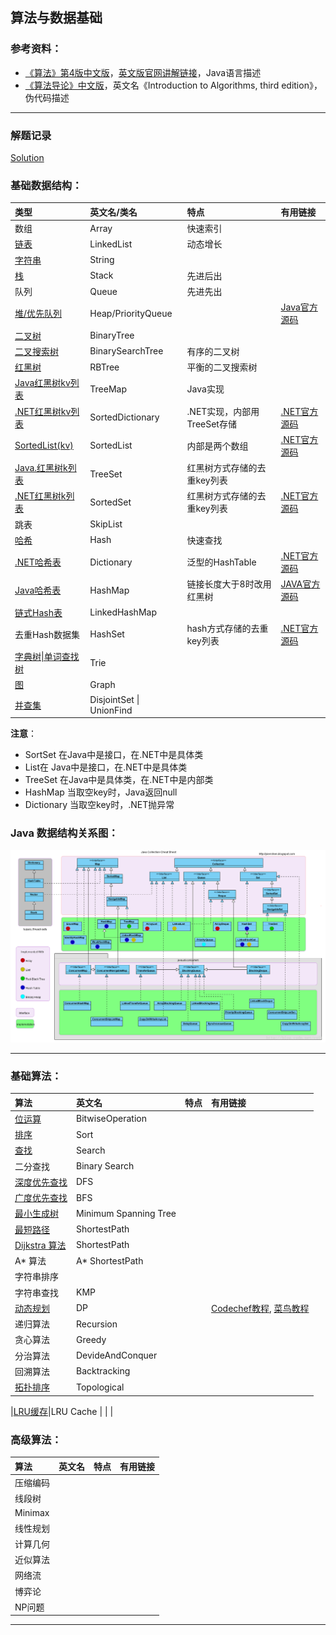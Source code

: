 ## 算法与数据基础

### 参考资料：

 - [《算法》第4版中文版](https://item.jd.com/11098789.html)，[英文版官网讲解链接](http://algs4.cs.princeton.edu/home/)，Java语言描述
 - [《算法导论》中文版](https://item.jd.com/11144230.html)，英文名《Introduction to Algorithms, third edition》，伪代码描述

---

### 解题记录

[Solution](Solution/README.md)

### 基础数据结构：

|类型|英文名/类名|特点|有用链接|
| :---|:---  |:---|:---|
|数组|Array |快速索引 | |
|[链表](Theory/LinkedList.md)|LinkedList|动态增长 ||
|[字符串](Theory/String.md)|String | | |
|[栈](Theory/Stack.md) |Stack|先进后出 ||
|队列 |Queue |先进先出 ||
|[堆/优先队列](Theory/Sort-Heap.md) |Heap/PriorityQueue| |[Java官方源码](http://grepcode.com/file/repository.grepcode.com/java/root/jdk/openjdk/8u40-b25/java/util/PriorityQueue.java#PriorityQueue)|
|[二叉树](Theory/Tree-BinaryTree.md) |BinaryTree || |
|[二叉搜索树](Theory/Search-BST.md)|BinarySearchTree |有序的二叉树 | |
|[红黑树 ](Theory/Tree-RBTree.md) |RBTree  |平衡的二叉搜索树 | |
|[Java红黑树kv列表](https://docs.oracle.com/javase/7/docs/api/java/util/TreeMap.html) |TreeMap |Java实现  ||[JAVA官方源码](http://grepcode.com/file/repository.grepcode.com/java/root/jdk/openjdk/8u40-b25/java/util/TreeMap.java#TreeMap) |
|[.NET红黑树kv列表](https://docs.microsoft.com/en-us/dotnet/api/system.collections.generic.sorteddictionary-2?view=netframework-4.7.2) |SortedDictionary |.NET实现，内部用TreeSet存储 |[.NET官方源码](https://github.com/dotnet/corefx/blob/master/src/System.Collections/src/System/Collections/Generic/SortedDictionary.cs) |
|[SortedList(kv)](https://docs.microsoft.com/en-us/dotnet/api/system.collections.sortedlist?view=netframework-4.7.2) |SortedList |内部是两个数组 |[.NET官方源码](https://github.com/dotnet/corefx/blob/master/src/System.Collections/src/System/Collections/Generic/SortedList.cs) |
|[Java.红黑树k列表](https://docs.oracle.com/javase/7/docs/api/java/util/TreeSet.html) |TreeSet |红黑树方式存储的去重key列表 | |
|[.NET红黑树k列表](https://docs.microsoft.com/en-us/dotnet/api/system.collections.generic.sortedset-1?view=netframework-4.7.2) |SortedSet |红黑树方式存储的去重key列表|[.NET官方源码](https://github.com/dotnet/corefx/blob/master/src/System.Collections/src/System/Collections/Generic/SortedSet.cs) |
|跳表|SkipList || |
|[哈希](Theory/HashTable.md) |Hash |快速查找 ||
|[.NET哈希表](Theory/HashTable.md) |Dictionary |泛型的HashTable |[.NET官方源码](http://referencesource.microsoft.com/#mscorlib/system/collections/generic/dictionary.cs)|
|[Java哈希表](Theory/HashTable.md) |HashMap |链接长度大于8时改用红黑树 |[JAVA官方源码](http://grepcode.com/file/repository.grepcode.com/java/root/jdk/openjdk/8u40-b25/java/util/HashMap.java#HashMap) |
|[链式Hash表](https://docs.oracle.com/javase/7/docs/api/java/util/LinkedHashMap.html)|LinkedHashMap | | |
|去重Hash数据集 |HashSet |hash方式存储的去重key列表 |[.NET官方源码](https://github.com/dotnet/corefx/blob/master/src/System.Collections/src/System/Collections/Generic/HashSet.cs) |
|[字典树\|单词查找树](Theory/Tree-Trie.md) |Trie | | |
|[图](Theory/Graph.md)|Graph |||
|[并查集](Theory\UnionFind.md) |DisjointSet \| UnionFind || |

**注意**：
- SortSet 在Java中是接口，在.NET中是具体类
- List在 Java中是接口，在.NET中是具体类
- TreeSet 在Java中是具体类，在.NET中是内部类
- HashMap 当取空key时，Java返回null
- Dictionary 当取空key时，.NET抛异常

### Java 数据结构关系图：

![Java 数据结构关系图](SolutionByTag/img/java-ds.png)

---
### 基础算法：

|算法|英文名|特点|有用链接|
| :---|:---  |:---|:---|
|[位运算](Theory/BitwiseOperation.md) |BitwiseOperation|||
|[排序](Theory/Sort.md)|Sort | | |
|[查找](Theory/Search.md) |Search | | |
|二分查找|Binary Search | | |
|[深度优先查找](Theory/Graph-DFS.md)|DFS | | |
|[广度优先查找](Theory/Graph-BFS.md) |BFS | | |
|[最小生成树](Theory/Graph-MinimumSpanningTree.md)|Minimum Spanning Tree| | |
|[最短路径](Theory/Graph-ShortestPath.md)|ShortestPath| | |
|[Dijkstra 算法](Theory/Graph-Dijkstra.md)|ShortestPath| | |
|A* 算法|A* ShortestPath| | |
|字符串排序|| | |
|字符串查找|KMP| | |
|[动态规划](Theory/DP.md)|DP| |[Codechef教程](https://www.codechef.com/wiki/tutorial-dynamic-programming), [菜鸟教程](https://blog.csdn.net/u013309870/article/details/75193592#commentBox) |
|递归算法|Recursion| | |
|贪心算法|Greedy| | |
|分治算法|DevideAndConquer| | |
|回溯算法|Backtracking| | |
|[拓扑排序](Graph-Topology.md)|Topological| | |

|[LRU缓存](Cache-LRUCache.md)|LRU Cache | | |


### 高级算法：

|算法|英文名|特点|有用链接|
| :---|:---  |:---|:---|
|压缩编码|| | |
|线段树|| | |
|Minimax|| | |
|线性规划|| | |
|计算几何|| | |
|近似算法|| | |
|网络流|| | |
|博弈论|| | |
|NP问题|| | | 
 
 ---




<!---
 - [数组](Theory/Array.md)
 - [位运算](Theory/BitwiseOperation.md)
 - [栈](Theory/Stack.md)
 - [x][队列](Theory/Queue.md)
 - [链表](Theory/LinkedList.md)
 - [堆 (优先队列 Priority Queue)](Theory/Sort-Heap.md)
 	- [Java实现源码](http://grepcode.com/file/repository.grepcode.com/java/root/jdk/openjdk/8u40-b25/java/util/PriorityQueue.java#PriorityQueue)
 - [二叉树 基础及题型](Theory/Tree-BinaryTree.md)
	 - [二叉搜索树（已排序的二叉树）](Theory/Search-BST.md)
   	 - [红黑树 (平衡二叉搜索树)](Theory/Tree-RBTree.md) 
	   	 - TreeMap，[JAVA官方源码](http://grepcode.com/file/repository.grepcode.com/java/root/jdk/openjdk/8u40-b25/java/util/TreeMap.java#TreeMap)，内部是红黑树存储，所以key是有序的。
	   	 - SortedSet，[.NET官方源码](https://github.com/dotnet/corefx/blob/master/src/System.Collections/src/System/Collections/Generic/SortedSet.cs)，内部是红黑树。
	   	 - TreeSet，[.NET官方源码](http://referencesource.microsoft.com/#System/compmod/system/collections/generic/sorteddictionary.cs,07052c0941912f81)，继承于SortedSet红黑树。
	   	 - SortedDictionary, [.NET官方源码](https://github.com/dotnet/corefx/blob/master/src/System.Collections/src/System/Collections/Generic/SortedDictionary.cs)，内部元素是TreeSet。
	   	 - SortedList，[.NET官方源码](https://github.com/dotnet/corefx/blob/master/src/System.Collections/src/System/Collections/Generic/SortedList.cs)，内部是两个数组。
 - [HashMap](Theory/HashTable.md)
	 - HashMap(Java键值对), [JAVA官方源码](http://grepcode.com/file/repository.grepcode.com/java/root/jdk/openjdk/8u40-b25/java/util/HashMap.java#HashMap)，当链接长度大于8时使用红黑树存储。
		 - LinkedHashMap
			 - [LRUCache](Theory/CacheLRUCache.md)
	 - Dictionary(.NET泛型键值对)，[.NET官方源码](http://referencesource.microsoft.com/#mscorlib/system/collections/generic/dictionary.cs,d3599058f8d79be0)。
	 - HashSet(only key)，[.NET官方源码](http://referencesource.microsoft.com/#System.Core/System/Collections/Generic/HashSet.cs,2d265edc718b158b)，
 - [Trie（单词查找树）](Theory/Tree-Trie.md)
 - [Disjoint Set(Union Find)](Theory/UnionFind.md)
 - [图](Theory/Graph.md)
	 - [无向图](Theory/Graph-Undirected.md)
	 - [有向图](Theory/Graph-Directed.md)
	 - [连通分量](Theory/Graph-ConnectedComponenet.md)
	 - [拓扑排序](Theory/Topology.md)
	 - [强连通性](Theory/StronglyConnected.md)
	 - [最小生成树](Theory/MinimumSpanningTree.md)
- [排序](Theory/Sort.md)
 - [查找](Theory/Search.md) 
	 - [Binary Search](Theory/Search-BST.md)
 - [图](Theory/Graph.md)
	 - [DFS](Theory/Graph-DFS.md)
	 - [BFS](Theory/Graph-BFS.md) 
	 - [DisjointSet-Union-Find（并查集）](Theory/Union-Find.md)
	 - [最短路径](Theory/Graph-ShortestPath.md)
		 - [Dijkstra 算法](Theory/Graph-Dijkstra.md)
		 - Bellman-Ford 算法
		 - A* 算法
 - [字符串](Theory/String.md)
	 - 字符串排序
	 - 字符串查找(KMP查找)
	 - 压缩编码
 - [动态规划](Theory/DP.md)
 	- [Codechef教程](https://www.codechef.com/wiki/tutorial-dynamic-programming)
	- [菜鸟教程](https://blog.csdn.net/u013309870/article/details/75193592#commentBox)
	 --->
